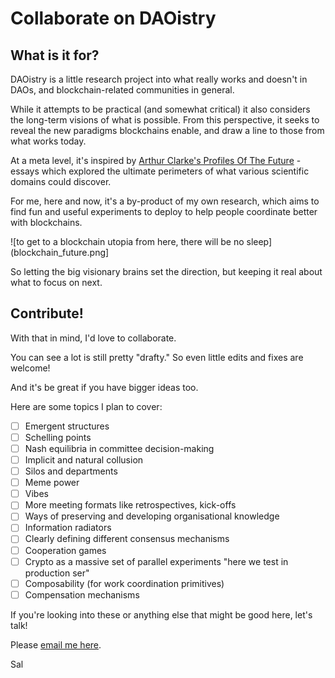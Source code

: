 # Collaborate on DAOistry


## What is it for?
DAOistry is a little research project into what really works and doesn't in DAOs, and blockchain-related communities in general.

While it attempts to be practical (and somewhat critical) it also considers the long-term visions of what is possible. From this perspective, it seeks to reveal the new paradigms blockchains enable, and draw a line to those from what works today.

At a meta level, it's inspired by [Arthur Clarke's Profiles Of The Future](https://archive.org/details/profilesoffuture00clar) - essays which explored the ultimate perimeters of what various scientific domains could discover.

For me, here and now, it's a by-product of my own research, which aims to find fun and useful experiments to deploy to help people coordinate better with blockchains.

![to get to a blockchain utopia from here, there will be no sleep](blockchain_future.png]

So letting the big visionary brains set the direction, but keeping it real about what to focus on next.

## Contribute!
With that in mind, I'd love to collaborate.  

You can see a lot is still pretty "drafty." So even little edits and fixes are welcome!

And it's be great if you have bigger ideas too. 

Here are some topics I plan to cover:
- [ ] Emergent structures
- [ ] Schelling points
- [ ] Nash equilibria in committee decision-making
- [ ] Implicit and natural collusion
- [ ] Silos and departments
- [ ] Meme power
- [ ] Vibes
- [ ] More meeting formats like retrospectives, kick-offs
- [ ] Ways of preserving and developing organisational knowledge
- [ ] Information radiators
- [ ] Clearly defining different consensus mechanisms
- [ ] Cooperation games
- [ ] Crypto as a massive set of parallel experiments "here we test in production ser" 
- [ ] Composability (for work coordination primitives)
- [ ] Compensation mechanisms

If you're looking into these or anything else that might be good here, let's talk!

Please [email me here](https://salimvirani.com/about).

Sal


